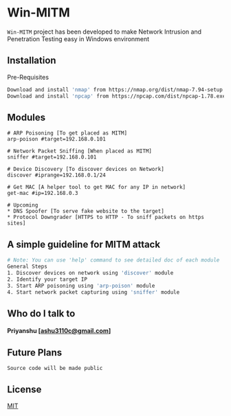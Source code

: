 # Win-MITM

`Win-MITM` project has been developed to make Network Intrusion and Penetration Testing easy in Windows environment

## Installation

Pre-Requisites

```bash
Download and install 'nmap' from https://nmap.org/dist/nmap-7.94-setup.exe
Download and install 'npcap' from https://npcap.com/dist/npcap-1.78.exe
```

## Modules

```shell
# ARP Poisoning [To get placed as MITM]
arp-poison #target=192.168.0.101

# Network Packet Sniffing [When placed as MITM]
sniffer #target=192.168.0.101

# Device Discovery [To discover devices on Network]
discover #iprange=192.168.0.1/24

# Get MAC [A helper tool to get MAC for any IP in network]
get-mac #ip=192.168.0.3

# Upcoming
* DNS Spoofer [To serve fake website to the target]
* Protocol Downgrader [HTTPS to HTTP - To sniff packets on https sites]
```

## A simple guideline for MITM attack
```bash
# Note: You can use 'help' command to see detailed doc of each module 
General Steps
1. Discover devices on network using 'discover' module
2. Identify your target IP
3. Start ARP poisoning using 'arp-poison' module
4. Start network packet capturing using 'sniffer' module
```

## Who do I talk to

#### Priyanshu [ashu3110c@gmail.com]

## Future Plans
`Source code will be made public`

## License

[MIT](https://choosealicense.com/licenses/mit/)